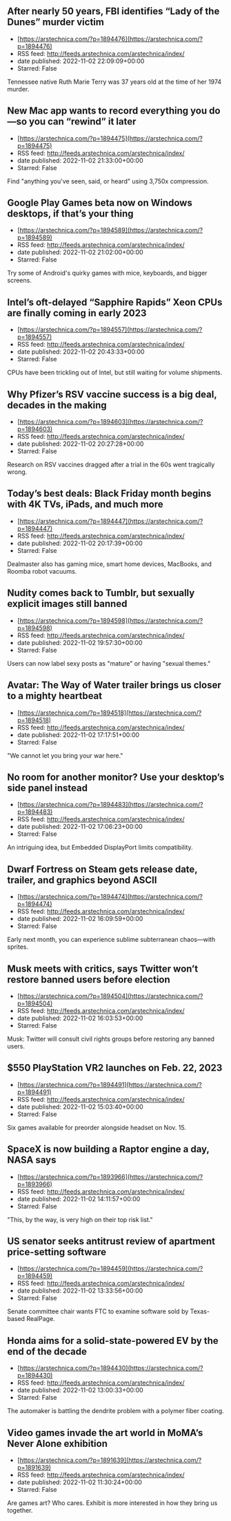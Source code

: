 ## After nearly 50 years, FBI identifies “Lady of the Dunes” murder victim
 - [https://arstechnica.com/?p=1894476](https://arstechnica.com/?p=1894476)
 - RSS feed: http://feeds.arstechnica.com/arstechnica/index/
 - date published: 2022-11-02 22:09:09+00:00
 - Starred: False

Tennessee native Ruth Marie Terry was 37 years old at the time of her 1974 murder.

## New Mac app wants to record everything you do—so you can “rewind” it later
 - [https://arstechnica.com/?p=1894475](https://arstechnica.com/?p=1894475)
 - RSS feed: http://feeds.arstechnica.com/arstechnica/index/
 - date published: 2022-11-02 21:33:00+00:00
 - Starred: False

Find "anything you've seen, said, or heard" using 3,750x compression.

## Google Play Games beta now on Windows desktops, if that’s your thing
 - [https://arstechnica.com/?p=1894589](https://arstechnica.com/?p=1894589)
 - RSS feed: http://feeds.arstechnica.com/arstechnica/index/
 - date published: 2022-11-02 21:02:00+00:00
 - Starred: False

Try some of Android's quirky games with mice, keyboards, and bigger screens.

## Intel’s oft-delayed “Sapphire Rapids” Xeon CPUs are finally coming in early 2023
 - [https://arstechnica.com/?p=1894557](https://arstechnica.com/?p=1894557)
 - RSS feed: http://feeds.arstechnica.com/arstechnica/index/
 - date published: 2022-11-02 20:43:33+00:00
 - Starred: False

CPUs have been trickling out of Intel, but still waiting for volume shipments.

## Why Pfizer’s RSV vaccine success is a big deal, decades in the making
 - [https://arstechnica.com/?p=1894603](https://arstechnica.com/?p=1894603)
 - RSS feed: http://feeds.arstechnica.com/arstechnica/index/
 - date published: 2022-11-02 20:27:28+00:00
 - Starred: False

Research on RSV vaccines dragged after a trial in the 60s went tragically wrong.

## Today’s best deals: Black Friday month begins with 4K TVs, iPads, and much more
 - [https://arstechnica.com/?p=1894447](https://arstechnica.com/?p=1894447)
 - RSS feed: http://feeds.arstechnica.com/arstechnica/index/
 - date published: 2022-11-02 20:17:39+00:00
 - Starred: False

Dealmaster also has gaming mice, smart home devices, MacBooks, and Roomba robot vacuums.

## Nudity comes back to Tumblr, but sexually explicit images still banned
 - [https://arstechnica.com/?p=1894598](https://arstechnica.com/?p=1894598)
 - RSS feed: http://feeds.arstechnica.com/arstechnica/index/
 - date published: 2022-11-02 19:57:30+00:00
 - Starred: False

Users can now label sexy posts as "mature" or having "sexual themes."

## Avatar: The Way of Water trailer brings us closer to a mighty heartbeat
 - [https://arstechnica.com/?p=1894518](https://arstechnica.com/?p=1894518)
 - RSS feed: http://feeds.arstechnica.com/arstechnica/index/
 - date published: 2022-11-02 17:17:51+00:00
 - Starred: False

"We cannot let you bring your war here."

## No room for another monitor? Use your desktop’s side panel instead
 - [https://arstechnica.com/?p=1894483](https://arstechnica.com/?p=1894483)
 - RSS feed: http://feeds.arstechnica.com/arstechnica/index/
 - date published: 2022-11-02 17:06:23+00:00
 - Starred: False

An intriguing idea, but Embedded DisplayPort limits compatibility.

## Dwarf Fortress on Steam gets release date, trailer, and graphics beyond ASCII
 - [https://arstechnica.com/?p=1894474](https://arstechnica.com/?p=1894474)
 - RSS feed: http://feeds.arstechnica.com/arstechnica/index/
 - date published: 2022-11-02 16:09:59+00:00
 - Starred: False

Early next month, you can experience sublime subterranean chaos—with sprites.

## Musk meets with critics, says Twitter won’t restore banned users before election
 - [https://arstechnica.com/?p=1894504](https://arstechnica.com/?p=1894504)
 - RSS feed: http://feeds.arstechnica.com/arstechnica/index/
 - date published: 2022-11-02 16:03:53+00:00
 - Starred: False

Musk: Twitter will consult civil rights groups before restoring any banned users.

## $550 PlayStation VR2 launches on Feb. 22, 2023
 - [https://arstechnica.com/?p=1894491](https://arstechnica.com/?p=1894491)
 - RSS feed: http://feeds.arstechnica.com/arstechnica/index/
 - date published: 2022-11-02 15:03:40+00:00
 - Starred: False

Six games available for preorder alongside headset on Nov. 15.

## SpaceX is now building a Raptor engine a day, NASA says
 - [https://arstechnica.com/?p=1893966](https://arstechnica.com/?p=1893966)
 - RSS feed: http://feeds.arstechnica.com/arstechnica/index/
 - date published: 2022-11-02 14:11:57+00:00
 - Starred: False

"This, by the way, is very high on their top risk list."

## US senator seeks antitrust review of apartment price-setting software
 - [https://arstechnica.com/?p=1894459](https://arstechnica.com/?p=1894459)
 - RSS feed: http://feeds.arstechnica.com/arstechnica/index/
 - date published: 2022-11-02 13:33:56+00:00
 - Starred: False

Senate committee chair wants FTC to examine software sold by Texas-based RealPage.

## Honda aims for a solid-state-powered EV by the end of the decade
 - [https://arstechnica.com/?p=1894430](https://arstechnica.com/?p=1894430)
 - RSS feed: http://feeds.arstechnica.com/arstechnica/index/
 - date published: 2022-11-02 13:00:33+00:00
 - Starred: False

The automaker is battling the dendrite problem with a polymer fiber coating.

## Video games invade the art world in MoMA’s Never Alone exhibition
 - [https://arstechnica.com/?p=1891639](https://arstechnica.com/?p=1891639)
 - RSS feed: http://feeds.arstechnica.com/arstechnica/index/
 - date published: 2022-11-02 11:30:24+00:00
 - Starred: False

Are games art? Who cares. Exhibit is more interested in how they bring us together.
